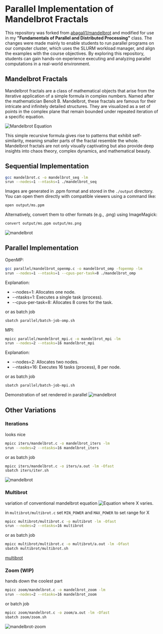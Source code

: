 # Parallel Implementation of Mandelbrot Fractals

This repository was forked from [abagali1/mandelbrot](https://github.com/abagali1/mandelbrot) and modified for use in my **"Fundamentals of Parallel and Distributed Processing"** class. The changes were made mainly to enable students to run parallel programs on our computer cluster, which uses the SLURM workload manager, and align the examples with the course objectives. By exploring this repository, students can gain hands-on experience executing and analyzing parallel computations in a real-world environment.

## Mandelbrot Fractals

Mandelbrot fractals are a class of mathematical objects that arise from the iterative application of a simple formula in complex numbers. Named after the mathematician Benoît B. Mandelbrot, these fractals are famous for their intricate and infinitely detailed structures. They are visualized as a set of points in the complex plane that remain bounded under repeated iteration of a specific equation.

![Mandelbrot Equation](https://latex.codecogs.com/png.latex?z_{n%2B1}%20=%20z_n^2%20+%20c)

This simple recursive formula gives rise to patterns that exhibit self-similarity, meaning smaller parts of the fractal resemble the whole. Mandelbrot fractals are not only visually captivating but also provide deep insights into chaos theory, complex dynamics, and mathematical beauty.


## Sequential Implementation


```bash
gcc mandelbrot.c -o mandelbrot_seq -lm
srun --nodes=1 --ntasks=1 ./mandelbrot_seq
```

Images are generated in .ppm format and stored in the `./output` directory. You can open them directly with compatible viewers using a command like:

```bash
open output/ms.ppm
```

Alternatively, convert them to other formats (e.g., .png) using ImageMagick:

```bash
convert output/ms.ppm output/ms.png
```

![mandelbrot](https://github.com/mvneves/parallel-mandelbrot/raw/master/output/readme.png)


## Parallel Implementation

OpenMP:
```bash
gcc parallel/mandelbrot_openmp.c -o mandelbrot_omp -fopenmp -lm
srun --nodes=1 --ntasks=1 --cpus-per-task=8 ./mandelbrot_omp
```

Explanation:
- --nodes=1: Allocates one node.
- --ntasks=1: Executes a single task (process).
- --cpus-per-task=8: Allocates 8 cores for the task.

or as batch job
```bash
sbatch parallel/batch-job-omp.sh
```

MPI:
```bash
mpicc parallel/mandelbrot_mpi.c -o mandelbrot_mpi -lm
srun --nodes=2 --ntasks=16 mandelbrot_mpi
```

Explanation:
- --nodes=2: Allocates two nodes.
- --ntasks=16: Executes 16 tasks (process), 8 per node.

or as batch job
```bash
sbatch parallel/batch-job-mpi.sh
```

Demonstration of set rendered in parallel
![mandelbrot](https://github.com/mvneves/parallel-mandelbrot/raw/master/parallel/parallel.gif)


## Other Variations

### Iterations
looks nice

```bash
mpicc iters/mandelbrot.c -o mandelbrot_iters -lm
srun --nodes=2 --ntasks=16 mandelbrot_iters
```

or as batch job
```bash
mpicc iters/mandelbrot.c -o iters/a.out -lm -Ofast 
sbatch iters/iter.sh
```

![mandelbrot](https://github.com/mvneves/parallel-mandelbrot/blob/master/iters/output.gif)

### Multibrot
variation of conventional mandelbrot equation
![Equation](https://latex.codecogs.com/png.latex?z_{n%2B1}%20=%20z_n^x%20+%20c)
where X varies.

in `multibrot/multibrot.c` set `MIN_POWER` and `MAX_POWER` to set range for X 

```bash
mpicc multibrot/multibrot.c -o multibrot -lm -Ofast
srun --nodes=2 --ntasks=16 multibrot
```

or as batch job
```bash
mpicc multibrot/multibrot.c -o multibrot/a.out -lm -Ofast
sbatch multibrot/multibrot.sh
```

[multibrot](https://github.com/mvneves/parallel-mandelbrot/blob/master/multibrot/output/output.mp4)

### Zoom (WIP)
hands down the coolest part

```bash
mpicc zoom/mandelbrot.c -o mandelbrot_zoom -lm
srun --nodes=2 --ntasks=16 mandelbrot_zoom
```
or batch job
```bash
mpicc zoom/mandelbrot.c -o zoom/a.out -lm -Ofast
sbatch zoom/zoom.sh
```

![mandelbrot-zoom](https://github.com/mvneves/parallel-mandelbrot/blob/master/zoom/zoom.gif)

